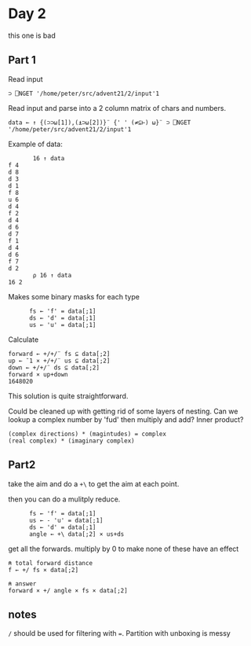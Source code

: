# Day 2
this one is bad

## Part 1

Read input
```apl
⊃ ⎕NGET '/home/peter/src/advent21/2/input'1
```

Read input and parse into a 2 column matrix of chars and numbers.
```apl
data ← ↑ {(⊃⊃⍵[1]),(⍎⊃⍵[2])}¨ {' ' (≠⊆⊢) ⍵}¨ ⊃ ⎕NGET '/home/peter/src/advent21/2/input'1
```

Example of data:

```
       16 ↑ data
f 4
d 8
d 3
d 1
f 8
u 6
d 4
f 2
d 4
d 6
d 7
f 1
d 4
d 6
f 7
d 2
       ⍴ 16 ↑ data
16 2
```

Makes some binary masks for each type
```
      fs ← 'f' = data[;1]
      ds ← 'd' = data[;1]
      us ← 'u' = data[;1]
```
 
Calculate
```
forward ← +/+/¨ fs ⊆ data[;2]
up ← ¯1 × +/+/¨ us ⊆ data[;2]
down ← +/+/¨ ds ⊆ data[;2]
forward × up+down
1648020
```
This solution is quite straightforward.

Could be cleaned up with getting rid of some layers of nesting.
Can we lookup a complex number by 'fud' then multiply and add? Inner product?
```
(complex directions) * (magintudes) = complex
(real complex) * (imaginary complex) 
```

## Part2

take the aim and do a `+\` to get the aim at each point.

then you can do a mulitply reduce.

```
      fs ← 'f' = data[;1]
      us ← - 'u' = data[;1]
      ds ← 'd' = data[;1]
      angle ← +\ data[;2] × us+ds
```

get all the forwards. multiply by 0 to make none of these have an effect
```
⍝ total forward distance
f ← +/ fs × data[;2]

⍝ answer
forward × +/ angle × fs × data[;2]
```


## notes
`/` should be used for filtering with `=`.  Partition with unboxing is messy
